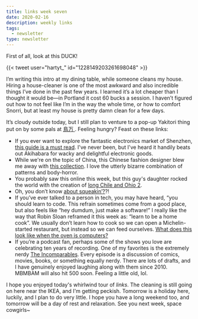 ```yaml
---
title: links week seven
date: 2020-02-16
description: weekly links
tags:
  - newsletter
type: newsletter
---
```


First of all, look at this DUCK!

{{< tweet user="hartyt_" id="1228149203261698048" >}}

I’m writing this intro at my dining table, while someone cleans my house. Hiring a house-cleaner is one of the most awkward and also incredible things I’ve done in the past few years. I learned it’s a lot cheaper than I thought it would be—in Portland it cost 60 bucks a session. I haven’t figured out how to not feel like I’m in the way the whole time, or how to comfort Snorri, but at least my house is pretty damn clean for a few days.

It’s cloudy outside today, but I still plan to venture to a pop-up Yakitori thing put on by some pals at [鳥万
](https://www.instagram.com/torimancal/). Feeling hungry? Feast on these links:

- If you ever want to explore the fantastic electronics market of Shenzhen, [this guide is a must read](https://bunniefoo.com/bunnie/essential/essential-guide-shenzhen-web.pdf). I've never been, but I've heard it handily beats out Akihabara for wacky and delightful electronic goods.
- While we're on the topic of China, this Chinese fashion designer blew me away with [this collection](https://coolhunting.com/style/penultimates-dazzling-diy-influenced-collection/). I love the utterly bizarre combination of patterns and body-horror.
- You probably saw this online this week, but this guy's daughter rocked the world with the creation of [long Chile and Ohio 2](https://twitter.com/craigcalcaterra/status/1227594895747141632?s=12).
- Oh, you don’t know [about squeakin’?](https://www.youtube.com/watch?v=fg4Dyx3XXDg)?!
- If you’ve ever talked to a person in tech, you may have heard, “you should learn to code. This refrain sometimes come from a good place, but also feels like “hey dumdum, just make a software!” I really like the way that Robin Sloan reframed it this week as: “learn to be a home cook”. We usually don’t learn how to cook so we can open a Michelin-started restaurant, but instead so we can feed ourselves. [What does this look like when the oven is computers?](https://www.robinsloan.com/notes/home-cooked-app/)
- If you’re a podcast fan, perhaps some of the shows you love are celebrating ten years of recording. One of my favorites is the extremely nerdy [The Incomparables](https://overcast.fm/+kMZLu2m8). Every episode is a discussion of comics, movies, books, or something equally nerdy. There are lots of drafts, and I have genuinely enjoyed laughing along with them since 2010. MBMBAM will also hit 500 soon. Feeling a little old, lol.

I hope you enjoyed today's whirlwind tour of _links_. The cleaning is still going on here near the IKEA, and I'm getting peckish. Tomorrow is a holiday here, luckily, and I plan to do very little. I hope you have a long weekend too, and tomorrow will be a day of rest and relaxation. See you next week, space cowgirls~